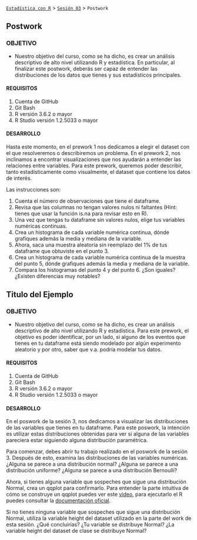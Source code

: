 
[`Estadística con R`](../../Readme.md) > [`Sesión 03`](../Readme.md) > `Postwork`  

## Postwork

### OBJETIVO

- Nuestro objetivo del curso, como se ha dicho, es crear un análisis descriptivo de alto nivel utilizando R y estadística. En particular, al finalizar este postwork, deberás ser capaz de entender las distribuciones de los datos que tienes y sus estadísticos principales.  

#### REQUISITOS

1. Cuenta de GitHub  
2. Git Bash  
3. R versión 3.6.2 o mayor                                
4. R Studio versión 1.2.5033 o mayor   

#### DESARROLLO  

Hasta este momento, en el prework 1 nos dedicamos a elegir el dataset con el que resolveremos o describiremos un problema. En el prework 2, nos inclinamos a encontrar visualizaciones que nos ayudarán a entender las relaciones entre variables. Para este prework, queremos poder describir, tanto estadísticamente como visualmente, el dataset que contiene los datos de interés.  

Las instrucciones son:  
1. Cuenta el número de observaciones que tiene el dataframe.  
2. Revisa que las columnas no tengan valores nulos ni faltantes (Hint: tienes que usar la función is.na para revisar esto en R).  
3. Una vez que tengas tu dataframe sin valores nulos, elige tus variables numéricas continuas.  
4. Crea un histograma de cada variable numérica continua, dónde grafiques además la media y mediana de la variable.  
5. Ahora, saca una muestra aleatoria sin reemplazo del 1% de tus dataframe que obtuviste en el punto 3.  
6. Crea un histograma de cada variable numérica continua de la muestra del punto 5, dónde grafiques además la media y mediana de la variable.  
7. Compara los histogramas del punto 4 y del punto 6. ¿Son iguales? ¿Existen diferencias muy notables?

## Titulo del Ejemplo

### OBJETIVO

- Nuestro objetivo del curso, como se ha dicho, es crear un análisis descriptivo de alto nivel utilizando R y estadística. Para este prework, el objetivo es poder identificar, por un lado, si alguno de los eventos que tienes en tu dataframe está siendo modelado por algún experimento aleatorio y por otro, saber que v.a. podría modelar tus datos.  


#### REQUISITOS

1. Cuenta de GitHub  
2. Git Bash  
3. R versión 3.6.2 o mayor                                
4. R Studio versión 1.2.5033 o mayor   

#### DESARROLLO

En el poswork de la sesión 3, nos dedicamos a visualizar las distribuciones de las variables que tienes en tu dataframe. Para este poswork, la intención es utilizar estas distribuciones obtenidas para ver si alguna de las variables pareciera estar siguiendo alguna distribución paramétrica.  

Para comenzar, debes abrir tu trabajo realizado en el poswork de la sesión 3. Después de esto, examina las distribuciones de las variables numéricas. ¿Alguna se parece a una distribución normal? ¿Alguna se parece a una distribución uniforme? ¿Alguna se parece a una distribución Bernoulli?   

Ahora, si tienes alguna variable que sospeches que sigue una distribución Normal, crea un qqplot para confirmarlo. Para entender la parte intuitiva de cómo se construye un qqplot puedes ver este <a href="https://www.youtube.com/watch?v=okjYjClSjOg" target="_blank">video</a>, para ejecutarlo el R puedes consultar la <a href="https://www.rdocumentation.org/packages/EnvStats/versions/2.3.1/topics/qqPlot" target="_blank">documentación oficial</a>.     

Si no tienes ninguna variable que sospeches que sigue una distribución Normal, utiliza la variable height del dataset utilizado en la parte del work de esta sesión. ¿Qué concluirías? ¿Tu variable se distribuye Normal? ¿La variable height del dataset de clase se distribuye Normal?  
